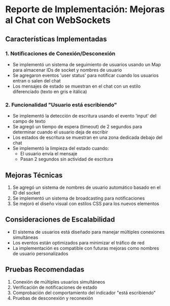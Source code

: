 # Reporte de Implementación: Mejoras al Chat con WebSockets

## Características Implementadas

### 1. Notificaciones de Conexión/Desconexión

- Se implementó un sistema de seguimiento de usuarios usando un Map para almacenar IDs de socket y nombres de usuario
- Se agregaron eventos 'user status' para notificar cuando los usuarios entran o salen del chat
- Los mensajes de estado se muestran en el chat con un estilo diferenciado (texto en gris e itálica)

### 2. Funcionalidad "Usuario está escribiendo"

- Se implementó la detección de escritura usando el evento 'input' del campo de texto
- Se agregó un tiempo de espera (timeout) de 2 segundos para determinar cuando el usuario deja de escribir
- Los estados de escritura se muestran en una zona dedicada debajo del chat
- Se implementó la limpieza del estado cuando:
  - El usuario envía el mensaje
  - Pasan 2 segundos sin actividad de escritura

## Mejoras Técnicas

1. Se agregó un sistema de nombres de usuario automático basado en el ID del socket
2. Se implementó un sistema de broadcasting para notificaciones
3. Se mejoró el diseño visual con estilos CSS para los nuevos elementos

## Consideraciones de Escalabilidad

- El sistema de usuarios está diseñado para manejar múltiples conexiones simultáneas
- Los eventos están optimizados para minimizar el tráfico de red
- La implementación es compatible con futuras mejoras como nombres de usuario personalizados

## Pruebas Recomendadas

1. Conexión de múltiples usuarios simultáneos
2. Verificación de notificaciones de estado
3. Comprobación del comportamiento del indicador "está escribiendo"
4. Pruebas de desconexión y reconexión

